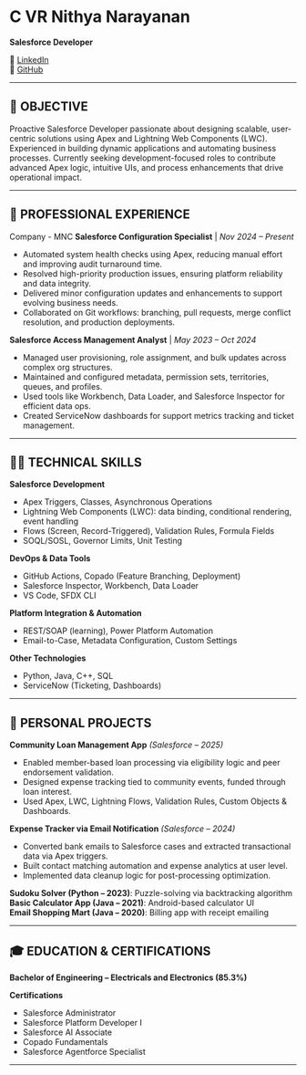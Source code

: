 <!--### Hi there 👋

### Find me On:-

- ### [Blogspot](https://programcodegithub.blogspot.com/)

- ### [Linkedin](https://www.linkedin.com/in/nithya-narayanan-c-vr-0278661aa/)

- ### [Instagram](https://www.instagram.com/nithya.narayanan.v/)


**NithyaNarayananV/NithyaNarayananV** is a ✨ _special_ ✨ repository because its `README.md` (this file) appears on your GitHub profile.

Here are some ideas to get you started:

- 🔭 I’m currently working on ...Python
- 🌱 I’m currently learning ...Java
- 👯 I’m looking to collaborate on ...Java
- 💬 Ask me about ...Anything
- 📫 How to reach me: ... [Linkedin](https://www.linkedin.com/in/nithya-narayanan-c-vr-0278661aa/)
- 😄 Pronouns: ...He/Him heee

 
Sunday GitHub day.
Lets see how I follow.
-->


# C VR Nithya Narayanan
**Salesforce Developer**

 <!--📞 9445511404  
📧 nithyanarayanancvr@gmail.com   --> 
🔗 [LinkedIn](https://linkedin.com/in/nithya-narayanan-c-vr-0278661aa/)  
🔗 [GitHub](https://github.com/NithyaNarayananV)

---

## 🧭 OBJECTIVE
Proactive Salesforce Developer passionate about designing scalable, user-centric solutions using Apex and Lightning Web Components (LWC). Experienced in building dynamic applications and automating business processes. Currently seeking development-focused roles to contribute advanced Apex logic, intuitive UIs, and process enhancements that drive operational impact.

---

## 🧪 PROFESSIONAL EXPERIENCE
<!--
**Tata Consultancy Services** | *Jan 2023 – Present*  
**Client: Shell Trading & Supply** | *May 2023 – Present*
 -->
 Company - MNC
**Salesforce Configuration Specialist** | *Nov 2024 – Present*
- Automated system health checks using Apex, reducing manual effort and improving audit turnaround time.
- Resolved high-priority production issues, ensuring platform reliability and data integrity.
- Delivered minor configuration updates and enhancements to support evolving business needs.
- Collaborated on Git workflows: branching, pull requests, merge conflict resolution, and production deployments.

**Salesforce Access Management Analyst** | *May 2023 – Oct 2024*
- Managed user provisioning, role assignment, and bulk updates across complex org structures.
- Maintained and configured metadata, permission sets, territories, queues, and profiles.
- Used tools like Workbench, Data Loader, and Salesforce Inspector for efficient data ops.
- Created ServiceNow dashboards for support metrics tracking and ticket management.

---

## 🧑‍💻 TECHNICAL SKILLS

**Salesforce Development**
- Apex Triggers, Classes, Asynchronous Operations
- Lightning Web Components (LWC): data binding, conditional rendering, event handling
- Flows (Screen, Record-Triggered), Validation Rules, Formula Fields
- SOQL/SOSL, Governor Limits, Unit Testing

**DevOps & Data Tools**
- GitHub Actions, Copado (Feature Branching, Deployment)
- Salesforce Inspector, Workbench, Data Loader
- VS Code, SFDX CLI

**Platform Integration & Automation**
- REST/SOAP (learning), Power Platform Automation
- Email-to-Case, Metadata Configuration, Custom Settings

**Other Technologies**
- Python, Java, C++, SQL  
- ServiceNow (Ticketing, Dashboards)

---

## 🧩 PERSONAL PROJECTS

**Community Loan Management App** *(Salesforce – 2025)*
- Enabled member-based loan processing via eligibility logic and peer endorsement validation.
- Designed expense tracking tied to community events, funded through loan interest.
- Used Apex, LWC, Lightning Flows, Validation Rules, Custom Objects & Dashboards.

**Expense Tracker via Email Notification** *(Salesforce – 2024)*
- Converted bank emails to Salesforce cases and extracted transactional data via Apex triggers.
- Built contact matching automation and expense analytics at user level.
- Implemented data cleanup logic for post-processing optimization.

**Sudoku Solver (Python – 2023)**: Puzzle-solving via backtracking algorithm  
**Basic Calculator App (Java – 2021)**: Android-based calculator UI  
**Email Shopping Mart (Java – 2020)**: Billing app with receipt emailing

---

## 🎓 EDUCATION & CERTIFICATIONS

**Bachelor of Engineering – Electricals and Electronics (85.3%)**  

<!--Rajalakshmi Institute of Technology, Chennai (2018–2022) -->

**Certifications**
- Salesforce Administrator  
- Salesforce Platform Developer I  
- Salesforce AI Associate  
- Copado Fundamentals  
- Salesforce Agentforce Specialist

---
